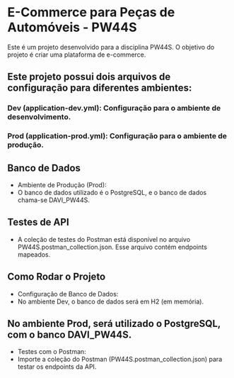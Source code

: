 # E-Commerce para Peças de Automóveis - PW44S
Este é um projeto desenvolvido para a disciplina PW44S. O objetivo do projeto é criar uma plataforma de e-commerce.

## Este projeto possui dois arquivos de configuração para diferentes ambientes:
### Dev (application-dev.yml): Configuração para o ambiente de desenvolvimento.
### Prod (application-prod.yml): Configuração para o ambiente de produção.


## Banco de Dados
- Ambiente de Produção (Prod):
- O banco de dados utilizado é o PostgreSQL, e o banco de dados chama-se DAVI_PW44S.

## Testes de API
- A coleção de testes do Postman está disponível no arquivo PW44S.postman_collection.json. Esse arquivo contém endpoints mapeados.

## Como Rodar o Projeto
- Configuração de Banco de Dados:
- No ambiente Dev, o banco de dados será em H2 (em memória).

## No ambiente Prod, será utilizado o PostgreSQL, com o banco DAVI_PW44S.
- Testes com o Postman:
- Importe a coleção do Postman (PW44S.postman_collection.json) para testar os endpoints da API.

